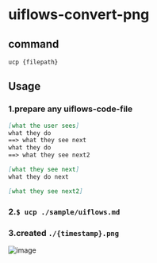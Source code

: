 # uiflows-convert-png

## command

```
ucp {filepath}
```

## Usage

### 1.prepare any uiflows-code-file

```uiflows:./sample/uiflows.md
[what the user sees]
what they do
==> what they see next
what they do
==> what they see next2

[what they see next]
what they do next

[what they see next2]
```

### 2.`$ ucp ./sample/uiflows.md`

### 3.created `./{timestamp}.png`

![image](https://cloud.githubusercontent.com/assets/755854/23642684/c5e93176-033f-11e7-92a9-2821002f9489.png)
